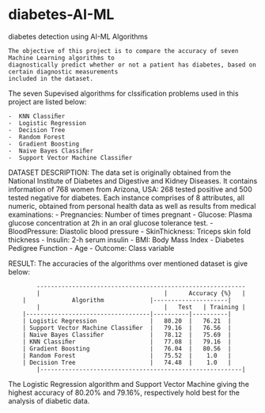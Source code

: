 # diabetes-AI-ML
diabetes detection using AI-ML Algorithms

	
    The objective of this project is to compare the accuracy of seven Machine Learning algorithms to 
    diagnostically predict whether or not a patient has diabetes, based on certain diagnostic measurements
    included in the dataset.

The seven Supevised algorithms for clssification problems used in this project are listed below:
    
    -  KNN Classiﬁer
    -  Logistic Regression
    -  Decision Tree
    -  Random Forest
    -  Gradient Boosting
    -  Naive Bayes Classiﬁer
    -  Support Vector Machine Classiﬁer

DATASET DESCRIPTION:
	The data set is originally obtained from the National Institute of Diabetes and Digestive and Kidney Diseases. It contains information of 768 women from Arizona, USA: 268 tested positive and 500 tested negative for diabetes. Each instance comprises of 8 attributes, all numeric, obtained from personal health data as well as results from medical examinations:
    -  Pregnancies: Number of times pregnant
		-  Glucose: Plasma glucose concentration at 2h in an oral glucose tolerance test.
		-  BloodPressure: Diastolic blood pressure 
		-  SkinThickness: Triceps skin fold thickness
		-  Insulin: 2-h serum insulin
		-  BMI: Body Mass Index
		-  Diabetes Pedigree Function 
		-  Age
		-  Outcome: Class variable

RESULT:
	The accuracies of the algorithms over mentioned dataset is give below:
  
  
            -----------------------------------------------------------
            |                                   |      Accuracy {%}   |
		|             Algorithm             |---------------------|
            |                                   |   Test   | Training |
		|-----------------------------------|----------|----------|
		| Logistic Regression               |   80.20  |   76.21  |
		| Support Vector Machine Classiﬁer  |   79.16  |   76.56  |
		| Naive Bayes Classiﬁer             |   78.12  |   75.69  |
		| KNN Classiﬁer                     |   77.08  |   79.16  |
		| Gradient Boosting                 |   76.04  |   80.56  |
		| Random Forest                     |   75.52  |    1.0   |
		| Decision Tree                     |   74.48  |    1.0   |
            |---------------------------------------------------------|

The Logistic Regression algorithm and Support Vector Machine giving the highest accuracy of 80.20% and 79.16%, respectively hold best for the analysis of diabetic data.
